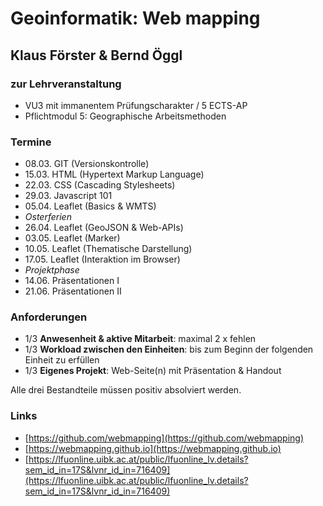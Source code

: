 # Geoinformatik: Web mapping
## Klaus Förster & Bernd Öggl

### zur Lehrveranstaltung
* VU3 mit immanentem Prüfungscharakter / 5 ECTS-AP
* Pflichtmodul 5: Geographische Arbeitsmethoden

### Termine
* 08.03.  GIT (Versionskontrolle)
* 15.03.  HTML (Hypertext Markup Language)
* 22.03.  CSS (Cascading Stylesheets)
* 29.03.  Javascript 101
* 05.04.  Leaflet (Basics & WMTS)
* *Osterferien*
* 26.04.  Leaflet (GeoJSON & Web-APIs)
* 03.05.  Leaflet (Marker)
* 10.05.  Leaflet (Thematische Darstellung)
* 17.05.  Leaflet (Interaktion im Browser)
* *Projektphase*
* 14.06.  Präsentationen I
* 21.06.  Präsentationen II

### Anforderungen
* 1/3 **Anwesenheit & aktive Mitarbeit**: maximal 2 x fehlen
* 1/3 **Workload zwischen den Einheiten**: bis zum Beginn der folgenden Einheit zu erfüllen
* 1/3 **Eigenes Projekt**: Web-Seite(n) mit Präsentation & Handout

Alle drei Bestandteile müssen positiv absolviert werden.

### Links
* [https://github.com/webmapping](https://github.com/webmapping)
* [https://webmapping.github.io](https://webmapping.github.io)
* [https://lfuonline.uibk.ac.at/public/lfuonline_lv.details?sem_id_in=17S&lvnr_id_in=716409](https://lfuonline.uibk.ac.at/public/lfuonline_lv.details?sem_id_in=17S&lvnr_id_in=716409)
